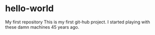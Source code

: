 # hello-world
My first repository
This is my first git-hub project.   I started playing with these damn machines 45 years ago.  
